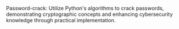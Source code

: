 Password-crack: Utilize Python's algorithms to crack passwords, demonstrating cryptographic concepts and enhancing cybersecurity knowledge through practical implementation.
